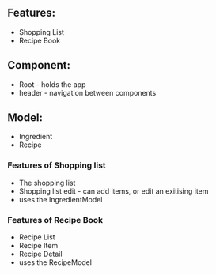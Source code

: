## Features:
* Shopping List
* Recipe Book

## Component:
* Root - holds the app
* header - navigation between components

## Model:
* Ingredient
* Recipe

### Features of Shopping list
* The shopping list
* Shopping list edit - can add items, or edit an exitising item
* uses the IngredientModel

### Features of Recipe Book
* Recipe List 
* Recipe Item
* Recipe Detail
* uses the RecipeModel